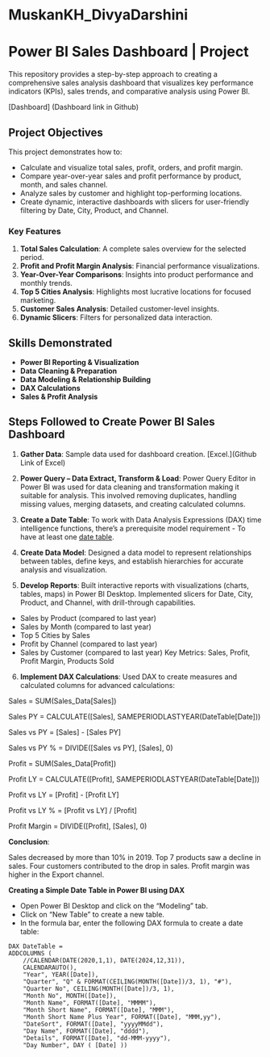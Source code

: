 # MuskanKH_DivyaDarshini
# Power BI Sales Dashboard | Project

This repository provides a step-by-step approach to creating a comprehensive sales analysis dashboard that visualizes key performance indicators (KPIs), sales trends, and comparative analysis using Power BI.

[Dashboard]  (Dashboard link in Github)

## Project Objectives

This project demonstrates how to:
- Calculate and visualize total sales, profit, orders, and profit margin.
- Compare year-over-year sales and profit performance by product, month, and sales channel.
- Analyze sales by customer and highlight top-performing locations.
- Create dynamic, interactive dashboards with slicers for user-friendly filtering by Date, City, Product, and Channel.

### Key Features
1. **Total Sales Calculation**: A complete sales overview for the selected period.
2. **Profit and Profit Margin Analysis**: Financial performance visualizations.
3. **Year-Over-Year Comparisons**: Insights into product performance and monthly trends.
4. **Top 5 Cities Analysis**: Highlights most lucrative locations for focused marketing.
5. **Customer Sales Analysis**: Detailed customer-level insights.
6. **Dynamic Slicers**: Filters for personalized data interaction.

## Skills Demonstrated
- **Power BI Reporting & Visualization**
- **Data Cleaning & Preparation**
- **Data Modeling & Relationship Building**
- **DAX Calculations**
- **Sales & Profit Analysis**

## Steps Followed to Create Power BI Sales Dashboard
1. **Gather Data**: Sample data used for dashboard creation. [Excel.](Github Link of Excel)
2. **Power Query – Data Extract, Transform & Load**: Power Query Editor in Power BI was used for data cleaning and transformation making it suitable for analysis. This involved removing duplicates, handling missing values, merging datasets, and creating calculated columns.
3. **Create a Date Table**: To work with Data Analysis Expressions (DAX) time intelligence functions, there’s a prerequisite model requirement - To have at least one [date table](https://learn.microsoft.com/en-us/power-bi/guidance/model-date-tables).
4. **Create Data Model**: Designed a data model to represent relationships between tables, define keys, and establish hierarchies for accurate analysis and visualization.

5. **Develop Reports**: Built interactive reports with visualizations (charts, tables, maps) in Power BI Desktop. Implemented slicers for Date, City, Product, and Channel, with drill-through capabilities.

- Sales by Product (compared to last year)
- Sales by Month (compared to last year)
- Top 5 Cities by Sales
- Profit by Channel (compared to last year)
- Sales by Customer (compared to last year)
Key Metrics: Sales, Profit, Profit Margin, Products Sold

6. **Implement DAX Calculations**: Used DAX to create measures and calculated columns for advanced calculations:

Sales = SUM(Sales_Data[Sales])

Sales PY = CALCULATE([Sales], SAMEPERIODLASTYEAR(DateTable[Date]))

Sales vs PY = [Sales] - [Sales PY]

Sales vs PY % = DIVIDE([Sales vs PY], [Sales], 0)

Profit = SUM(Sales_Data[Profit])

Profit LY = CALCULATE([Profit], SAMEPERIODLASTYEAR(DateTable[Date]))

Profit vs LY = [Profit] - [Profit LY]

Profit vs LY % = [Profit vs LY] / [Profit]

Profit Margin = DIVIDE([Profit], [Sales], 0)


**Conclusion**:

Sales decreased by more than 10% in 2019.
Top 7 products saw a decline in sales.
Four customers contributed to the drop in sales.
Profit margin was higher in the Export channel.

**Creating a Simple Date Table in Power BI using DAX**

 - Open Power BI Desktop and click on the “Modeling” tab.
 - Click on “New Table” to create a new table.
 - In the formula bar, enter the following DAX formula to create a date table:

```dax
DAX DateTable = 
ADDCOLUMNS (
    //CALENDAR(DATE(2020,1,1), DATE(2024,12,31)),
    CALENDARAUTO(),
    "Year", YEAR([Date]),
    "Quarter", "Q" & FORMAT(CEILING(MONTH([Date])/3, 1), "#"),
    "Quarter No", CEILING(MONTH([Date])/3, 1),
    "Month No", MONTH([Date]),
    "Month Name", FORMAT([Date], "MMMM"),
    "Month Short Name", FORMAT([Date], "MMM"),
    "Month Short Name Plus Year", FORMAT([Date], "MMM,yy"),
    "DateSort", FORMAT([Date], "yyyyMMdd"),
    "Day Name", FORMAT([Date], "dddd"),
    "Details", FORMAT([Date], "dd-MMM-yyyy"),
    "Day Number", DAY ( [Date] ))
